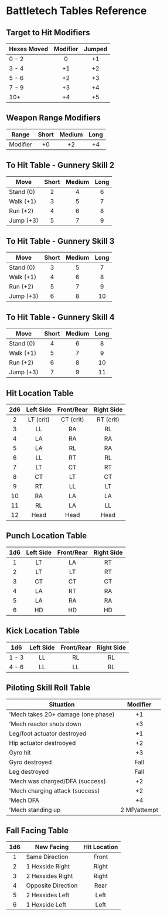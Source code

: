 # Battletech Tables Reference

## Target to Hit Modifiers

Hexes Moved | Modifier | Jumped
----------- | :------: | :----:
0 - 2 | 0 | +1
3 - 4 | +1 | +2 
5 - 6 | +2 | +3
7 - 9 | +3 | +4
10+ | +4 | +5


## Weapon Range Modifiers

Range | Short | Medium | Long 
----- | :---: | :----: | :--:
Modifier | +0 | +2 | +4


## To Hit Table - Gunnery Skill 2 

Move | Short | Medium | Long 
---- | :---: | :----: | :--:
Stand (0) | 2 | 4 | 6
Walk (+1) | 3 | 5 | 7
Run (+2)  | 4 | 6 | 8
Jump (+3) | 5 | 7 | 9


## To Hit Table - Gunnery Skill 3 

Move | Short | Medium | Long 
---- | :---: | :----: | :--:
Stand (0) | 3 | 5 | 7
Walk (+1) | 4 | 6 | 8
Run (+2)  | 5 | 7 | 9
Jump (+3) | 6 | 8 | 10


## To Hit Table - Gunnery Skill 4

Move | Short | Medium | Long 
---- | :---: | :----: | :--:
Stand (0) | 4 | 6 | 8
Walk (+1) | 5 | 7 | 9
Run (+2)  | 6 | 8 | 10
Jump (+3) | 7 | 9 | 11


## Hit Location Table

2d6 | Left Side | Front/Rear | Right Side
:-: | :-------: | :--------: | :--------:
2  | LT (crit) | CT (crit) | RT (crit) 
3  | LL   | RA | RL
4  | LA   | RA | RA
5  | LA   | RL | RA
6  | LL   | RT | RL
7  | LT   | CT | RT
8  | CT   | LT | CT
9  | RT   | LL | LT
10 | RA   | LA | LA
11 | RL   | LA | LL
12 | Head | Head | Head


## Punch Location Table

1d6 | Left Side | Front/Rear | Right Side
:-: | :-------: | :--------: | :--------:
1 | LT | LA | RT
2 | LT | LT | RT
3 | CT | CT | CT
4 | LA | RT | RA
5 | LA | RA | RA
6 | HD | HD | HD


## Kick Location Table

1d6 | Left Side | Front/Rear | Right Side
:-: | :-------: | :--------: | :--------:
1 - 3 | LL | RL | RL
4 - 6 | LL | LL | RL


## Piloting Skill Roll Table
Situation | Modifier
--------- | :------:
'Mech takes 20+ damage (one phase) | +1
'Mech reactor shuts down | +3
Leg/foot actuator destroyed | +1 
Hip actuator destrooyed | +2
Gyro hit | +3
Gyro destroyed | Fall
Leg destroyed | Fall
'Mech was charged/DFA (success) | +2
'Mech charging attack (success) | +2
'Mech DFA | +4
'Mech standing up | 2 MP/attempt


## Fall Facing Table

1d6 | New Facing | Hit Location
:-: | ---------- | :----------:
1 | Same Direction | Front
2 | 1 Hexside Right | Right
3 | 2 Hexsides Right | Right
4 | Opposite Direction | Rear
5 | 2 Hexsides Left | Left
6 | 1 Hexside Left | Left
